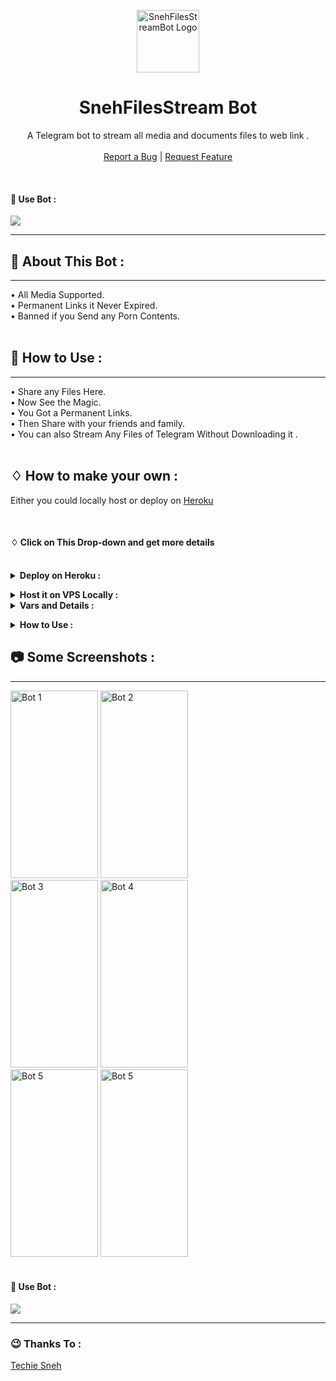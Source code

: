 <p align="center">
    <a href="https://github.com/techiesneh/SnehStreamBot">
        <img src="https://i.ibb.co/1dhRqn1/Remini20210906194824883-removebg-preview.webp" height="100" width="100" alt="SnehFilesStreamBot Logo">
    </a>
    <h1 align="center">SnehFilesStream Bot</h1>
</p>

  <p align="center">
    A Telegram bot to stream all media and documents files to web link .
    <br />
   </strong></a>
    <br />
    <a href="https://github.com/techiesneh/SnehFilesStream/issues">Report a Bug</a>
    |
    <a href="https://github.com/techiesneh/SnehFilesStream/issues">Request Feature</a>
  </p>
</p>

<br>

#### 🔐 Use Bot :  
<a href="https://telegram.me/SnehFileStreamBot"><img src="https://img.shields.io/badge/Use-Telegram%20Bot-blue.svg?logo=telegram"></a>

<hr>



## 🍁 About This Bot :
<hr>

• All Media Supported.<br>
• Permanent Links it Never Expired.<br>
• Banned if you Send any Porn Contents. <br><br>

## 👑 How to Use :
<hr>

• Share any Files Here. <br>
• Now See the Magic. <br>
• You Got a Permanent Links. <br>
• Then Share with your friends and family. <br>
• You can also Stream Any Files of Telegram Without Downloading it .<br><br>


## ♢ How to make your own :

Either you could locally host or deploy on [Heroku](https://heroku.com/deploy?template=https://github.com/dkr1818/SnehFilesStream/edit/main)

<br>

#### ♢ Click on This Drop-down and get more details

<br>
<details>
  <summary><b>Deploy on Heroku :</b></summary>


1. Fork This Repo
2. Click on Deploy Easily

<h4> So Follow Above Steps 👆 and then also deply other wise not work</h4>

Press the below button to Fast deploy on Heroku

[![Deploy](https://www.herokucdn.com/deploy/button.svg)](https://heroku.com/deploy?template=https://github.com/dkr1818/SnehFilesStream/edit/main)

then goto the <a href="#mandatory-vars">variables tab</a> for more info on setting up environmental variables. </details>


<details>
  <summary><b>Host it on VPS Locally :</b></summary>


```py
git clone https://github.com/techiesneh/SnehFilesStream
cd SnehFilesStream
virtualenv -p /usr/bin/python3 venv
. ./venv/bin/activate
pip install -r requirements.txt
python3 -m WebStreamer
```

and to stop the whole bot,
 do <kbd>CTRL</kbd>+<kbd>C</kbd>

Setting up things

If you're on Heroku, just add these in the Environmental Variables
or if you're Locally hosting, create a file named `.env` in the root directory and add all the variables there.
An example of `.env` file:

```py
API_ID=12345
API_HASH=esx576f8738x883f3sfzx83
BOT_TOKEN=55838383:yourtbottokenhere
BIN_CHANNEL=-100
PORT=8080
FQDN=your_server_ip
OWNER_ID=your_user_id
DATABASE_URL=mongodb_uri
```
  </details>

<details>
  <summary><b>Vars and Details :</b></summary>

`API_ID` : Goto [my.telegram.org](https://my.telegram.org) to obtain this.

`API_HASH` : Goto [my.telegram.org](https://my.telegram.org) to obtain this.

`BOT_TOKEN` : Get the bot token from [@BotFather](https://telegram.dog/BotFather)

`BIN_CHANNEL` : Create a new channel (private/public), add [@missrose_bot](https://telegram.dog/MissRose_bot) as admin to the channel and type /id. Now copy paste the ID into this field.

`OWNER_ID` : Your Telegram User ID

`DATABASE_URL` : MongoDB URI for saving User IDs when they first Start the Bot. We will use that for Broadcasting to them. I will try to add more features related with Database. If you need help to get the URI you can ask in [Me Telegram](https://t.me/techiesneh).

 Option Vars

`UPDATES_CHANNEL` : Put a Public Channel Username, so every user have to Join that channel to use the bot. Must add bot to channel as Admin to work properly.

`BANNED_CHANNELS` : Put IDs of Banned Channels where bot will not work. You can add multiple IDs & separate with <kbd>Space</kbd>.

`SLEEP_THRESHOLD` : Set a sleep threshold for flood wait exceptions happening globally in this telegram bot instance, below which any request that raises a flood wait will be automatically invoked again after sleeping for the required amount of time. Flood wait exceptions requiring higher waiting times will be raised. Defaults to 60 seconds.

`WORKERS` : Number of maximum concurrent workers for handling incoming updates. Defaults to `3`

`PORT` : The port that you want your webapp to be listened to. Defaults to `8080`

`WEB_SERVER_BIND_ADDRESS` : Your server bind adress. Defauls to `0.0.0.0`

`NO_PORT` : If you don't want your port to be displayed. You should point your `PORT` to `80` (http) or `443` (https) for the links to work. Ignore this if you're on Heroku.

`FQDN` :  A Fully Qualified Domain Name if present. Defaults to `WEB_SERVER_BIND_ADDRESS` </details>

<details>
  <summary><b>How to Use :</b></summary>

:warning: **Before using the  bot, don't forget to add the bot to the `BIN_CHANNEL` as an Admin**
 
`/start` : To check if the bot is alive or not.

To get an instant stream link, just forward any media to the bot and boom, its fast af.

### Channel Support
Bot also Supported with Channels. Just add bot Channel as Admin. If any new file comes in Channel it will edit it with **Get Download Link** Button. </details>



## 📷 Some Screenshots :
<hr>

<div>
<img src="images/bot_ss1.jpg" alt="Bot 1" width="140" height="300">
<img src="images/bot_ss2.jpg" alt="Bot 2" width="140" height="300"><br>
<img src="images/bot_ss3.jpg" alt="Bot 3" width="140" height="300">
<img src="images/bot_ss4.jpg" alt="Bot 4" width="140" height="300"><br>
<img src="images/bot_ss5.jpg" alt="Bot 5" width="140" height="300">
<img src="images/bot_ss6.jpg" alt="Bot 5" width="140" height="300">

</div> 


<br>

#### 🔐 Use Bot :  
<a href="https://telegram.me/SnehFileStreamBot"><img src="https://img.shields.io/badge/Use-Telegram%20Bot-blue.svg?logo=telegram"></a>

<hr>


### 😉 Thanks To :
<a href="https://github.com/techiesneh">Techie Sneh</a><br>


